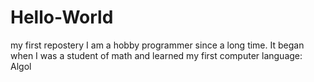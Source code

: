 # Hello-World
my first repostery
I am a hobby programmer since a long time.
It began when I was a student of math and learned my first computer language: Algol
